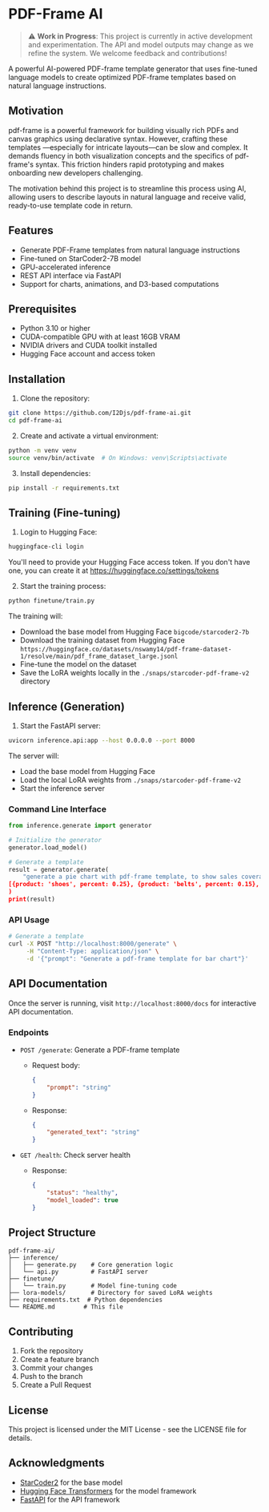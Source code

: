 # PDF-Frame AI

> ⚠️ **Work in Progress**: This project is currently in active development and experimentation. The API and model outputs may change as we refine the system. We welcome feedback and contributions!

A powerful AI-powered PDF-frame template generator that uses fine-tuned language models to create optimized PDF-frame templates based on natural language instructions.

## Motivation

pdf-frame is a powerful framework for building visually rich PDFs and canvas graphics using declarative syntax. However, crafting these templates —especially for intricate layouts—can be slow and complex. It demands fluency in both visualization concepts and the specifics of pdf-frame's syntax. This friction hinders rapid prototyping and makes onboarding new developers challenging.

The motivation behind this project is to streamline this process using AI, allowing users to describe layouts in natural language and receive valid, ready-to-use template code in return.

## Features

- Generate PDF-Frame templates from natural language instructions
- Fine-tuned on StarCoder2-7B model
- GPU-accelerated inference
- REST API interface via FastAPI
- Support for charts, animations, and D3-based computations

## Prerequisites

- Python 3.10 or higher
- CUDA-compatible GPU with at least 16GB VRAM
- NVIDIA drivers and CUDA toolkit installed
- Hugging Face account and access token

## Installation

1. Clone the repository:
```bash
git clone https://github.com/I2Djs/pdf-frame-ai.git
cd pdf-frame-ai
```

2. Create and activate a virtual environment:
```bash
python -m venv venv
source venv/bin/activate  # On Windows: venv\Scripts\activate
```

3. Install dependencies:
```bash
pip install -r requirements.txt
```

## Training (Fine-tuning)

1. Login to Hugging Face:
```bash
huggingface-cli login
```
You'll need to provide your Hugging Face access token. If you don't have one, you can create it at https://huggingface.co/settings/tokens

2. Start the training process:
```bash
python finetune/train.py
```

The training will:
- Download the base model from Hugging Face `bigcode/starcoder2-7b`
- Download the training dataset from Hugging Face `https://huggingface.co/datasets/nswamy14/pdf-frame-dataset-1/resolve/main/pdf_frame_dataset_large.jsonl`
- Fine-tune the model on the dataset
- Save the LoRA weights locally in the `./snaps/starcoder-pdf-frame-v2` directory

## Inference (Generation)

1. Start the FastAPI server:
```bash
uvicorn inference.api:app --host 0.0.0.0 --port 8000
```

The server will:
- Load the base model from Hugging Face
- Load the local LoRA weights from `./snaps/starcoder-pdf-frame-v2`
- Start the inference server

### Command Line Interface

```python
from inference.generate import generator

# Initialize the generator
generator.load_model()

# Generate a template
result = generator.generate(
    "generate a pie chart with pdf-frame template, to show sales coverage of the following products data: 
[{product: 'shoes', percent: 0.25}, {product: 'belts', percent: 0.15}, {product: 'tie', percent: 0.35}, {product: 'slippers', percent: 0.25}]"
)
print(result)
```

### API Usage

```bash
# Generate a template
curl -X POST "http://localhost:8000/generate" \
     -H "Content-Type: application/json" \
     -d '{"prompt": "Generate a pdf-frame template for bar chart"}'
```

## API Documentation

Once the server is running, visit `http://localhost:8000/docs` for interactive API documentation.

### Endpoints

- `POST /generate`: Generate a PDF-frame template
  - Request body:
    ```json
    {
        "prompt": "string"
    }
    ```
  - Response:
    ```json
    {
        "generated_text": "string"
    }
    ```

- `GET /health`: Check server health
  - Response:
    ```json
    {
        "status": "healthy",
        "model_loaded": true
    }
    ```

## Project Structure

```
pdf-frame-ai/
├── inference/
│   ├── generate.py    # Core generation logic
│   └── api.py         # FastAPI server
├── finetune/
│   └── train.py       # Model fine-tuning code
├── lora-models/       # Directory for saved LoRA weights
├── requirements.txt  # Python dependencies
└── README.md        # This file
```

## Contributing

1. Fork the repository
2. Create a feature branch
3. Commit your changes
4. Push to the branch
5. Create a Pull Request

## License

This project is licensed under the MIT License - see the LICENSE file for details.

## Acknowledgments

- [StarCoder2](https://huggingface.co/bigcode/starcoder2-7b) for the base model
- [Hugging Face Transformers](https://huggingface.co/transformers/) for the model framework
- [FastAPI](https://fastapi.tiangolo.com/) for the API framework
